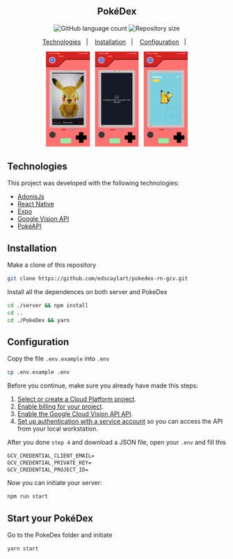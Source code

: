 <h2 align="center">
  PokéDex
</h4>

<p align="center">
  <img alt="GitHub language count" src="https://img.shields.io/github/languages/count/edscaylart/pokedex-rn-gcv">

  <img alt="Repository size" src="https://img.shields.io/github/repo-size/edscaylart/pokedex-rn-gcv">
</p>

<p align="center">
  <a href="#technologies">Technologies</a>&nbsp;&nbsp;&nbsp;|&nbsp;&nbsp;&nbsp;
  <a href="#installation">Installation</a>&nbsp;&nbsp;&nbsp;|&nbsp;&nbsp;&nbsp;
  <a href="#-configuration">Configuration</a>&nbsp;&nbsp;&nbsp;|&nbsp;&nbsp;&nbsp;
</p>

<p align="center">
  <img alt="Screenshot01" src=".github/poke001.jpg" width="20%">&nbsp;&nbsp;
  <img alt="Screenshot02" src=".github/poke002.jpg" width="20%">&nbsp;&nbsp;
  <img alt="Screenshot03" src=".github/poke003.jpg" width="20%">
</p>

## Technologies

This project was developed with the following technologies:

- [AdonisJs](https://adonisjs.com/)
- [React Native](https://facebook.github.io/react-native/)
- [Expo](https://expo.io/)
- [Google Vision API](https://cloud.google.com/vision/)
- [PokéAPI](https://pokeapi.co/)

## Installation

Make a clone of this repository

```bash
git clone https://github.com/edscaylart/pokedex-rn-gcv.git
```

Install all the dependences on both server and PokeDex

```bash
cd ./server && npm install
cd ..
cd ./PokeDex && yarn
```

## Configuration

Copy the file `.env.example` into `.env`

```bash
cp .env.example .env
```

Before you continue, make sure you already have made this steps:

1.  [Select or create a Cloud Platform project][projects].
1.  [Enable billing for your project][billing].
1.  [Enable the Google Cloud Vision API API][enable_api].
1.  [Set up authentication with a service account][auth] so you can access the
    API from your local workstation.

After you done `step 4` and download a JSON file, open your `.env` and fill this

```
GCV_CREDENTIAL_CLIENT_EMAIL=
GCV_CREDENTIAL_PRIVATE_KEY=
GCV_CREDENTIAL_PROJECT_ID=
```

Now you can initiate your server:

```bash
npm run start
```

## Start your PokéDex

Go to the PokeDex folder and initiate

```bash
yarn start
```

[projects]: https://console.cloud.google.com/project
[billing]: https://support.google.com/cloud/answer/6293499#enable-billing
[enable_api]: https://console.cloud.google.com/flows/enableapi?apiid=vision.googleapis.com
[auth]: https://cloud.google.com/docs/authentication/getting-started
